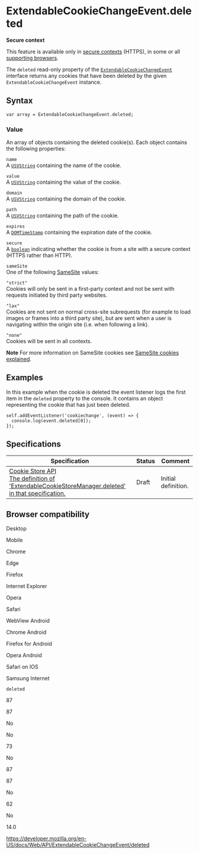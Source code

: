 # ExtendableCookieChangeEvent.deleted

**Secure context**

This feature is available only in [secure contexts](https://developer.mozilla.org/en-US/docs/Web/Security/Secure_Contexts) (HTTPS), in some or all [supporting browsers](#browser_compatibility).

The `deleted` read-only property of the [`ExtendableCookieChangeEvent`](../extendablecookiechangeevent) interface returns any cookies that have been deleted by the given `ExtendableCookieChangeEvent` instance.

## Syntax

    var array = ExtendableCookieChangeEvent.deleted;

### Value

An array of objects containing the deleted cookie(s). Each object contains the following properties:

`name`  
A [`USVString`](../usvstring) containing the name of the cookie.

`value`  
A [`USVString`](../usvstring) containing the value of the cookie.

`domain`  
A [`USVString`](../usvstring) containing the domain of the cookie.

`path`  
A [`USVString`](../usvstring) containing the path of the cookie.

`expires`  
A [`DOMTimeStamp`](../domtimestamp) containing the expiration date of the cookie.

`secure`  
A [`boolean`](https://developer.mozilla.org/en-US/docs/Web/JavaScript/Reference/Global_Objects/Boolean) indicating whether the cookie is from a site with a secure context (HTTPS rather than HTTP).

`sameSite`  
One of the following [SameSite](https://developer.mozilla.org/en-US/docs/Web/HTTP/Headers/Set-Cookie/SameSite) values:

`"strict"`  
Cookies will only be sent in a first-party context and not be sent with requests initiated by third party websites.

`"lax"`  
Cookies are not sent on normal cross-site subrequests (for example to load images or frames into a third party site), but are sent when a user is navigating within the origin site (i.e. when following a link).

`"none"`  
Cookies will be sent in all contexts.

**Note**
For more information on SameSite cookies see [SameSite cookies explained](https://web.dev/samesite-cookies-explained/).

## Examples

In this example when the cookie is deleted the event listener logs the first item in the `deleted` property to the console. It contains an object representing the cookie that has just been deleted.

    self.addEventListener('cookiechange', (event) => {
      console.log(event.deleted[0]);
    });

## Specifications

<table><thead><tr class="header"><th>Specification</th><th>Status</th><th>Comment</th></tr></thead><tbody><tr class="odd"><td><a href="https://wicg.github.io/cookie-store/#dom-extendablecookiechangeevent-deleted">Cookie Store API<br />
<span class="small">The definition of 'ExtendableCookieStoreManager.deleted' in that specification.</span></a></td><td><span class="spec-draft">Draft</span></td><td>Initial definition.</td></tr></tbody></table>

## Browser compatibility

Desktop

Mobile

Chrome

Edge

Firefox

Internet Explorer

Opera

Safari

WebView Android

Chrome Android

Firefox for Android

Opera Android

Safari on IOS

Samsung Internet

`deleted`

87

87

No

No

73

No

87

87

No

62

No

14.0

<a href="https://developer.mozilla.org/en-US/docs/Web/API/ExtendableCookieChangeEvent/deleted" class="_attribution-link">https://developer.mozilla.org/en-US/docs/Web/API/ExtendableCookieChangeEvent/deleted</a>
